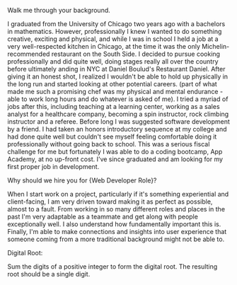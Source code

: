 Walk me through your background.  

  I graduated from the University of Chicago two years ago with a bachelors in mathematics.  However, professionally I knew I wanted to do something creative, exciting and physical, and while I was in school I held a job at a very well-respected kitchen in Chicago, at the time it was the only Michelin-recommended restaurant on the South Side.  I decided to pursue cooking professionally and did quite well, doing stages really all over the country before ultimately anding in NYC at Daniel Boulud's Restaurant Daniel.  After giving it an honest shot, I realized I wouldn't be able to hold up physically in the long run and started looking at other potential careers.  (part of what made me such a promising chef was my physical and mental endurance - able to work long hours and do whatever is asked of me).  I tried a myriad of jobs after this, including teaching at a learning center, working as a sales analyst for a healthcare company, becoming a spin instructor, rock climbing instructor and a referee.  Before long I was suggested software development by a friend.  I had taken an honors introductory sequence at my college and had done quite well but couldn't see myself feeling comfortable doing it professionally without going back to school.  This was a serious fiscal challenge for me but fortunately I was able to do a coding bootcamp, App Academy, at no up-front cost.  I've since graduated and am looking for my first proper job in development.  

Why should we hire you for {Web Developer Role}?

  When I start work on a project, particularly if it's something experiential and client-facing, I am very driven toward making it as perfect as possible, almost to a fault.  From working in so many different roles and places in the past I'm very adaptable as a teammate and get along with people exceptionally well.  I also understand how fundamentally important this is.  Finally, I'm able to make connections and insights into user experience that someone coming from a more traditional background might not be able to.  

Digital Root:

Sum the digits of a positive integer to form the digital root.  The resulting root should be a single digit.    
